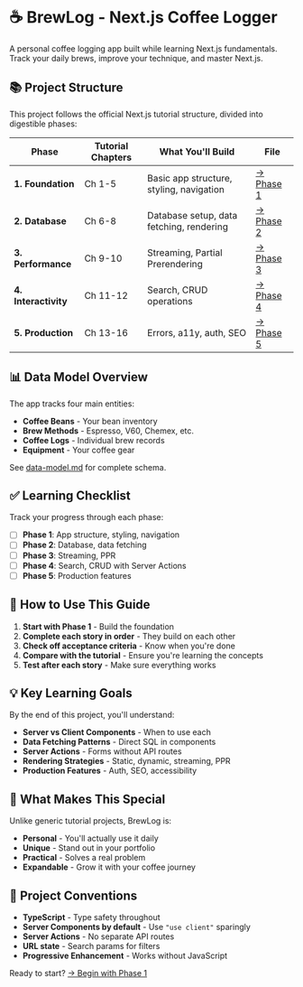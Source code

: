 # ☕ BrewLog - Next.js Coffee Logger

A personal coffee logging app built while learning Next.js fundamentals.  
Track your daily brews, improve your technique, and master Next.js.

## 📚 Project Structure

This project follows the official Next.js tutorial structure, divided into digestible phases:

| Phase                | Tutorial Chapters | What You'll Build                        | File                                               |
| -------------------- | ----------------- | ---------------------------------------- | -------------------------------------------------- |
| **1. Foundation**    | Ch 1-5            | Basic app structure, styling, navigation | [→ Phase 1](./documentation/phase-1-foundation.md) |
| **2. Database**      | Ch 6-8            | Database setup, data fetching, rendering | [→ Phase 2](./documentation/phase-2-database.md)   |
| **3. Performance**   | Ch 9-10           | Streaming, Partial Prerendering          | [→ Phase 3](./documentation/phases-3-4-5.md)       |
| **4. Interactivity** | Ch 11-12          | Search, CRUD operations                  | [→ Phase 4](./documentation/phases-3-4-5.md)       |
| **5. Production**    | Ch 13-16          | Errors, a11y, auth, SEO                  | [→ Phase 5](./documentation/phases-3-4-5.md)       |

## 📊 Data Model Overview

The app tracks four main entities:

- **Coffee Beans** - Your bean inventory
- **Brew Methods** - Espresso, V60, Chemex, etc.
- **Coffee Logs** - Individual brew records
- **Equipment** - Your coffee gear

See [data-model.md](./documentation/data-model.md) for complete schema.

## ✅ Learning Checklist

Track your progress through each phase:

- [ ] **Phase 1**: App structure, styling, navigation
- [ ] **Phase 2**: Database, data fetching
- [ ] **Phase 3**: Streaming, PPR
- [ ] **Phase 4**: Search, CRUD with Server Actions
- [ ] **Phase 5**: Production features

## 🚀 How to Use This Guide

1. **Start with Phase 1** - Build the foundation
2. **Complete each story in order** - They build on each other
3. **Check off acceptance criteria** - Know when you're done
4. **Compare with the tutorial** - Ensure you're learning the concepts
5. **Test after each story** - Make sure everything works

## 💡 Key Learning Goals

By the end of this project, you'll understand:

- **Server vs Client Components** - When to use each
- **Data Fetching Patterns** - Direct SQL in components
- **Server Actions** - Forms without API routes
- **Rendering Strategies** - Static, dynamic, streaming, PPR
- **Production Features** - Auth, SEO, accessibility

## 🎨 What Makes This Special

Unlike generic tutorial projects, BrewLog is:

- **Personal** - You'll actually use it daily
- **Unique** - Stand out in your portfolio
- **Practical** - Solves a real problem
- **Expandable** - Grow it with your coffee journey

## 📝 Project Conventions

- **TypeScript** - Type safety throughout
- **Server Components by default** - Use `"use client"` sparingly
- **Server Actions** - No separate API routes
- **URL state** - Search params for filters
- **Progressive Enhancement** - Works without JavaScript

Ready to start? [→ Begin with Phase 1](./documentation/phase-1-foundation.md)
